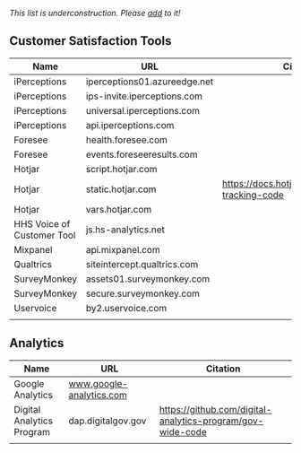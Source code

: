 

_This list is underconstruction.  Please [add](https://github.com/18F/third-party-services/edit/master/materials/catalog-of-services.md) to it!_

## Customer Satisfaction Tools

| Name  | URL  | Citation |
|---|---|---|
|  iPerceptions |  iperceptions01.azureedge.net	 |   |
| iPerceptions  | ips-invite.iperceptions.com	  |   |
| iPerceptions  |  universal.iperceptions.com	 |   |
| iPerceptions  | api.iperceptions.com	  |   |
|  Foresee | health.foresee.com	  |   |
| Foresee  |  events.foreseeresults.com	 |   |
| Hotjar  | script.hotjar.com	  |   |
| Hotjar  |  static.hotjar.com	 | https://docs.hotjar.com/docs/hotjar-tracking-code  |  
| Hotjar  | vars.hotjar.com  |   |
| HHS Voice of Customer Tool  |  js.hs-analytics.net	 |   |
|  Mixpanel | api.mixpanel.com  |   |
|  Qualtrics | siteintercept.qualtrics.com	  |   |
| SurveyMonkey  | assets01.surveymonkey.com	  |   |
|  SurveyMonkey |  secure.surveymonkey.com	 |   |
|  Uservoice |  by2.uservoice.com	 |   |
|   |   |   |


## Analytics 


| Name  | URL  | Citation |
|---|---|---|
| Google Analytics  | www.google-analytics.com  |   |
| Digital Analytics Program  | dap.digitalgov.gov  | https://github.com/digital-analytics-program/gov-wide-code  |
|   |   |   |

